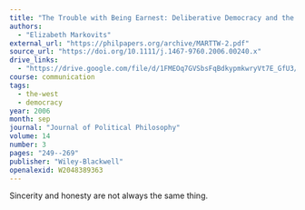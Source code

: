 ```yaml
---
title: "The Trouble with Being Earnest: Deliberative Democracy and the Sincerity Norm"
authors:
  - "Elizabeth Markovits"
external_url: "https://philpapers.org/archive/MARTTW-2.pdf"
source_url: "https://doi.org/10.1111/j.1467-9760.2006.00240.x"
drive_links:
  - "https://drive.google.com/file/d/1FMEOq7GVSbsFqBdkypmkwryVt7E_GfU3/view?usp=drivesdk"
course: communication
tags:
  - the-west
  - democracy
year: 2006
month: sep
journal: "Journal of Political Philosophy"
volume: 14
number: 3
pages: "249--269"
publisher: "Wiley-Blackwell"
openalexid: W2048389363
---
```


Sincerity and honesty are not always the same thing.
